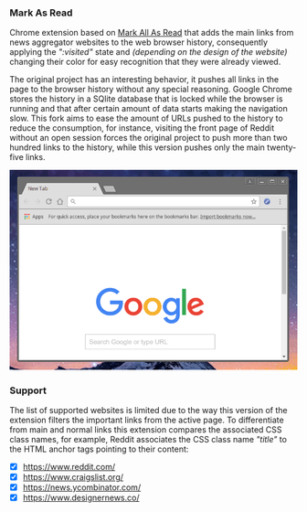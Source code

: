 ### Mark As Read

Chrome extension based on [Mark All As Read](https://github.com/imkevinxu/mark-all-as-read) that adds the main links from news aggregator websites to the web browser history, consequently applying the _":visited"_ state and _(depending on the design of the website)_ changing their color for easy recognition that they were already viewed.

The original project has an interesting behavior, it pushes all links in the page to the browser history without any special reasoning. Google Chrome stores the history in a SQlite database that is locked while the browser is running and that after certain amount of data starts making the navigation slow. This fork aims to ease the amount of URLs pushed to the history to reduce the consumption, for instance, visiting the front page of Reddit without an open session forces the original project to push more than two hundred links to the history, while this version pushes only the main twenty-five links.

![Mark as Read](screenshot.gif)

### Support

The list of supported websites is limited due to the way this version of the extension filters the important links from the active page. To differentiate from main and normal links this extension compares the associated CSS class names, for example, Reddit associates the CSS class name _"title"_ to the HTML anchor tags pointing to their content:

- [x] https://www.reddit.com/
- [x] https://www.craigslist.org/
- [x] https://news.ycombinator.com/
- [x] https://www.designernews.co/

